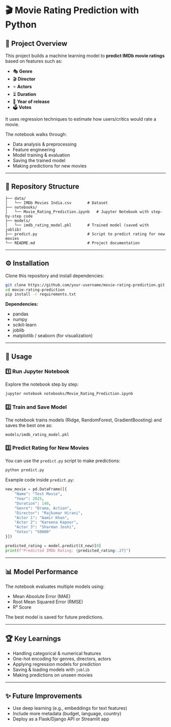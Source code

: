 
# 🎬 Movie Rating Prediction with Python

## 📌 Project Overview
This project builds a machine learning model to **predict IMDb movie ratings** based on features such as:
- 🎭 **Genre**
- 🎬 **Director**
- ⭐ **Actors**
- ⏳ **Duration**
- 📅 **Year of release**
- 🗳️ **Votes**

It uses regression techniques to estimate how users/critics would rate a movie.  

The notebook walks through:
- Data analysis & preprocessing  
- Feature engineering  
- Model training & evaluation  
- Saving the trained model  
- Making predictions for new movies  

---

## 📂 Repository Structure
```
├── data/
│   └── IMDb Movies India.csv       # Dataset
├── notebooks/
│   └── Movie_Rating_Prediction.ipynb   # Jupyter Notebook with step-by-step code
├── models/
│   └── imdb_rating_model.pkl       # Trained model (saved with joblib)
├── predict.py                      # Script to predict rating for new movies
└── README.md                       # Project documentation
```

---

## ⚙️ Installation
Clone this repository and install dependencies:

```bash
git clone https://github.com/your-username/movie-rating-prediction.git
cd movie-rating-prediction
pip install -r requirements.txt
```

**Dependencies:**
- pandas  
- numpy  
- scikit-learn  
- joblib  
- matplotlib / seaborn (for visualization)  

---

## 🚀 Usage

### 1️⃣ Run Jupyter Notebook
Explore the notebook step by step:
```bash
jupyter notebook notebooks/Movie_Rating_Prediction.ipynb
```

### 2️⃣ Train and Save Model
The notebook trains models (Ridge, RandomForest, GradientBoosting) and saves the best one as:
```
models/imdb_rating_model.pkl
```

### 3️⃣ Predict Rating for New Movies
You can use the `predict.py` script to make predictions:

```bash
python predict.py
```

Example code inside `predict.py`:
```python
new_movie = pd.DataFrame([{
    "Name": "Test Movie",
    "Year": 2025,
    "Duration": 140,
    "Genre": "Drama, Action",
    "Director": "Rajkumar Hirani",
    "Actor 1": "Aamir Khan",
    "Actor 2": "Kareena Kapoor",
    "Actor 3": "Sharman Joshi",
    "Votes": "50000"
}])

predicted_rating = model.predict(X_new)[0]
print(f"Predicted IMDb Rating: {predicted_rating:.2f}")
```

---

## 📊 Model Performance
The notebook evaluates multiple models using:
- Mean Absolute Error (MAE)  
- Root Mean Squared Error (RMSE)  
- R² Score  

The best model is saved for future predictions.

---

## 🏆 Key Learnings
- Handling categorical & numerical features  
- One-hot encoding for genres, directors, actors  
- Applying regression models for prediction  
- Saving & loading models with `joblib`  
- Making predictions on unseen movies  

---

## ✨ Future Improvements
- Use deep learning (e.g., embeddings for text features)  
- Include more metadata (budget, language, country)  
- Deploy as a Flask/Django API or Streamlit app  
